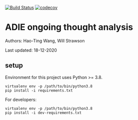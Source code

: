 [![Build Status](https://www.travis-ci.com/htwangtw/adie_ongoingthoughts.svg?branch=main)](https://www.travis-ci.com/htwangtw/adie_ongoingthoughts)
[![codecov](https://codecov.io/gh/htwangtw/adie_ongoingthoughts/branch/main/graph/badge.svg?token=TM50FG36GZ)](https://codecov.io/gh/htwangtw/adie_ongoingthoughts)

# ADIE ongoing thought analysis

Authors: Hao-Ting Wang, Will Strawson

Last updated: 18-12-2020

## setup
Environment for this project uses Python >= 3.8.
```
virtualenv env -p /path/to/bin/python3.8
pip install -i requirements.txt
```
For developers:
```
virtualenv env -p /path/to/bin/python3.8
pip install -i dev-requirements.txt
```
